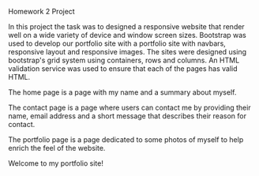 Homework 2 Project

In this project the task was to designed a responsive website that render well on a wide variety of device and window screen sizes. Bootstrap was used to develop our portfolio site
with a portfolio site with navbars, responsive layout and responsive images. The sites were designed using bootstrap's grid system using containers, rows and columns. An
HTML validation service was used to ensure that each of the pages has valid HTML.

The home page is a page with my name and a summary about myself.

The contact page is a page where users can contact me by providing their name, email address and a short message that describes their reason for contact.

The portfolio page is a page dedicated to some photos of myself to help enrich the feel of the website.

Welcome to my portfolio site!
